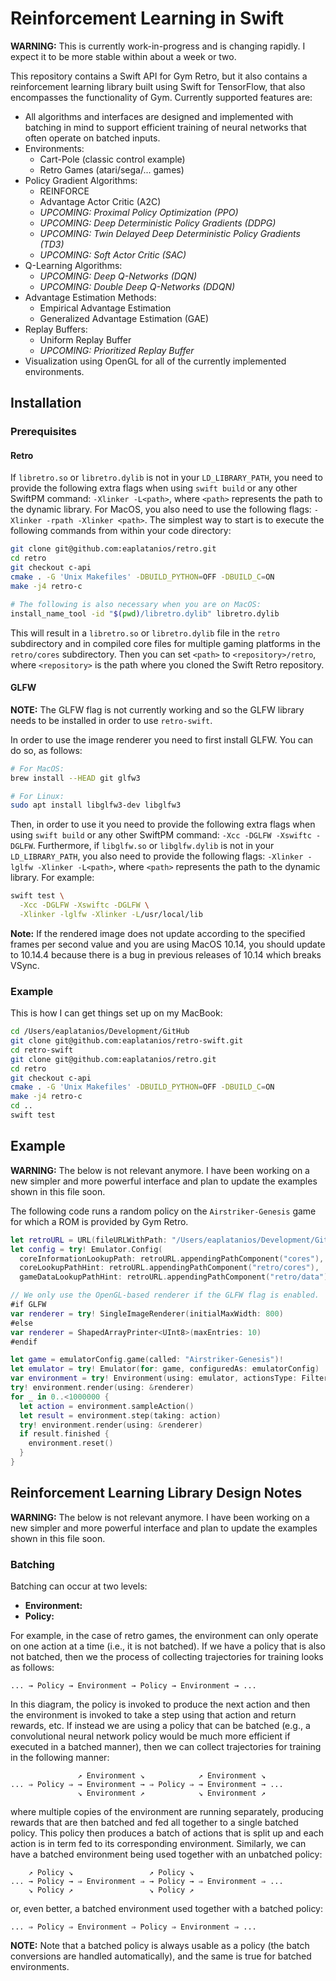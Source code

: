 # Reinforcement Learning in Swift

**WARNING:** This is currently work-in-progress and is 
changing rapidly. I expect it to be more stable within 
about a week or two.

This repository contains a Swift API for Gym Retro, but it
also contains a reinforcement learning library built using
Swift for TensorFlow, that also encompasses the
functionality of Gym. Currently supported features are:

- All algorithms and interfaces are designed and 
  implemented with batching in mind to support efficient
  training of neural networks that often operate on batched
  inputs.
- Environments:
  - Cart-Pole (classic control example)
  - Retro Games (atari/sega/... games)
- Policy Gradient Algorithms:
  - REINFORCE
  - Advantage Actor Critic (A2C)
  - *UPCOMING: Proximal Policy Optimization (PPO)*
  - *UPCOMING: Deep Deterministic Policy Gradients (DDPG)*
  - *UPCOMING: Twin Delayed Deep Deterministic Policy Gradients (TD3)*
  - *UPCOMING: Soft Actor Critic (SAC)*
- Q-Learning Algorithms:
  - *UPCOMING: Deep Q-Networks (DQN)*
  - *UPCOMING: Double Deep Q-Networks (DDQN)*
- Advantage Estimation Methods:
  - Empirical Advantage Estimation
  - Generalized Advantage Estimation (GAE)
- Replay Buffers:
  - Uniform Replay Buffer
  - *UPCOMING: Prioritized Replay Buffer*
- Visualization using OpenGL for all of the currently
  implemented environments.

## Installation

### Prerequisites

#### Retro

If `libretro.so` or `libretro.dylib` is not in your 
`LD_LIBRARY_PATH`, you need to provide the following 
extra flags when using `swift build` or any other SwiftPM 
command: `-Xlinker -L<path>`, where `<path>` represents the 
path to the dynamic library. For MacOS, you also need to 
use the following flags: `-Xlinker -rpath -Xlinker <path>`.
The simplest way to start is to execute the following 
commands from within your code directory:

```bash
git clone git@github.com:eaplatanios/retro.git
cd retro
git checkout c-api
cmake . -G 'Unix Makefiles' -DBUILD_PYTHON=OFF -DBUILD_C=ON
make -j4 retro-c

# The following is also necessary when you are on MacOS:
install_name_tool -id "$(pwd)/libretro.dylib" libretro.dylib
```

This will result in a `libretro.so` or `libretro.dylib` 
file in the `retro` subdirectory and in compiled core files 
for multiple gaming platforms in the `retro/cores`
subdirectory. Then you can set `<path>` to 
`<repository>/retro`, where `<repository>` is the path 
where you cloned the Swift Retro repository.

#### GLFW

**NOTE:** The GLFW flag is not currently working and so the 
GLFW library needs to be installed in order to use 
`retro-swift`.

In order to use the image renderer you need to first 
install GLFW. You can do so, as follows:

```bash
# For MacOS:
brew install --HEAD git glfw3

# For Linux:
sudo apt install libglfw3-dev libglfw3
```

Then, in order to use it you need to provide the following
extra flags when using `swift build` or any other SwiftPM 
command: `-Xcc -DGLFW -Xswiftc -DGLFW`. Furthermore, if 
`libglfw.so` or `libglfw.dylib` is not in your 
`LD_LIBRARY_PATH`, you also need to provide the following 
flags: `-Xlinker -lglfw -Xlinker -L<path>`, where `<path>` 
represents the path to the dynamic library. For example:

```bash
swift test \
  -Xcc -DGLFW -Xswiftc -DGLFW \
  -Xlinker -lglfw -Xlinker -L/usr/local/lib
```

**Note:** If the rendered image does not update according 
to the specified frames per second value and you are using 
MacOS 10.14, you should update to 10.14.4 because there is 
a bug in previous releases of 10.14 which breaks VSync.

### Example

This is how I can get things set up on my MacBook:

```bash
cd /Users/eaplatanios/Development/GitHub
git clone git@github.com:eaplatanios/retro-swift.git
cd retro-swift
git clone git@github.com:eaplatanios/retro.git
cd retro
git checkout c-api
cmake . -G 'Unix Makefiles' -DBUILD_PYTHON=OFF -DBUILD_C=ON
make -j4 retro-c
cd ..
swift test
```

## Example

**WARNING:** The below is not relevant anymore. I have been
working on a new simpler and more powerful interface and
plan to update the examples shown in this file soon.

The following code runs a random policy on the 
`Airstriker-Genesis` game for which a ROM is provided by 
Gym Retro.

```swift
let retroURL = URL(fileURLWithPath: "/Users/eaplatanios/Development/GitHub/retro-swift/retro")
let config = try! Emulator.Config(
  coreInformationLookupPath: retroURL.appendingPathComponent("cores"),
  coreLookupPathHint: retroURL.appendingPathComponent("retro/cores"),
  gameDataLookupPathHint: retroURL.appendingPathComponent("retro/data"))

// We only use the OpenGL-based renderer if the GLFW flag is enabled.
#if GLFW
var renderer = try! SingleImageRenderer(initialMaxWidth: 800)
#else
var renderer = ShapedArrayPrinter<UInt8>(maxEntries: 10)
#endif

let game = emulatorConfig.game(called: "Airstriker-Genesis")!
let emulator = try! Emulator(for: game, configuredAs: emulatorConfig)
var environment = try! Environment(using: emulator, actionsType: FilteredActions())
try! environment.render(using: &renderer)
for _ in 0..<1000000 {
  let action = environment.sampleAction()
  let result = environment.step(taking: action)
  try! environment.render(using: &renderer)
  if result.finished {
    environment.reset()
  }
}
```

## Reinforcement Learning Library Design Notes

**WARNING:** The below is not relevant anymore. I have been
working on a new simpler and more powerful interface and
plan to update the examples shown in this file soon.

### Batching

Batching can occur at two levels:

  - __Environment:__
  - __Policy:__

For example, in the case of retro games, the environment 
can only operate on one action at a time (i.e., it is not 
batched). If we have a policy that is also not batched, 
then we the process of collecting trajectories for training 
looks as follows:

```
... → Policy → Environment → Policy → Environment → ...
```

In this diagram, the policy is invoked to produce the next 
action and then the environment is invoked to take a step 
using that action and return rewards, etc. If instead we 
are using a policy that can be batched (e.g., a 
convolutional neural network policy would be much more 
efficient if executed in a batched manner), then we can 
collect trajectories for training in the following manner:

```
               ↗ Environment ↘            ↗ Environment ↘
... ⇒ Policy ⇒ → Environment → ⇒ Policy ⇒ → Environment → ...
               ↘ Environment ↗            ↘ Environment ↗
```

where multiple copies of the environment are running 
separately, producing rewards that are then batched and fed 
all together to a single batched policy. This policy then 
produces a batch of actions that is split up and each action 
is in term fed to its corresponding environment. Similarly, 
we can have a batched environment being used together with 
an unbatched policy:

```
    ↗ Policy ↘                 ↗ Policy ↘
... → Policy → ⇒ Environment ⇒ → Policy → ⇒ Environment ⇒ ...
    ↘ Policy ↗                 ↘ Policy ↗
```

or, even better, a batched environment used together with a 
batched policy:

```
... ⇒ Policy ⇒ Environment ⇒ Policy ⇒ Environment ⇒ ...
```

**NOTE:** Note that a batched policy is always usable as a 
policy (the batch conversions are handled automatically), 
and the same is true for batched environments.
